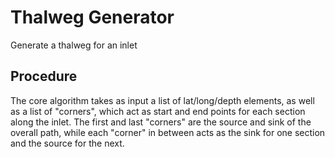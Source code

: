 Thalweg Generator
=================

Generate a thalweg for an inlet

Procedure
---------

The core algorithm takes as input a list of lat/long/depth elements, as well as a list of "corners", which act as start and end points for each section along the inlet.
The first and last "corners" are the source and sink of the overall path, while each "corner" in between acts as the sink for one section and the source for the next.

